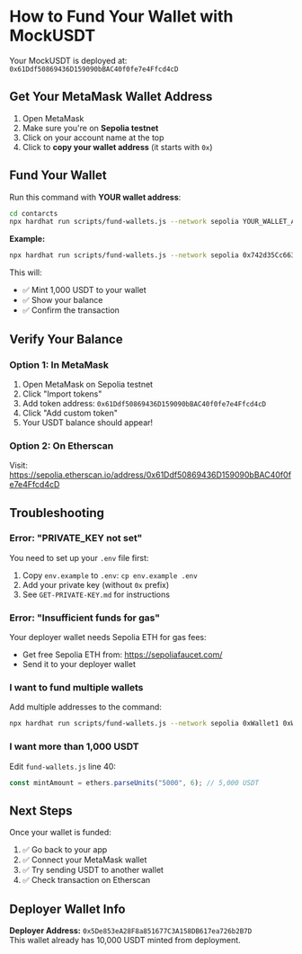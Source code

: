 # How to Fund Your Wallet with MockUSDT

Your MockUSDT is deployed at: `0x61Ddf50869436D159090bBAC40f0fe7e4Ffcd4cD`

## Get Your MetaMask Wallet Address

1. Open MetaMask
2. Make sure you're on **Sepolia testnet**
3. Click on your account name at the top
4. Click to **copy your wallet address** (it starts with `0x`)

## Fund Your Wallet

Run this command with **YOUR wallet address**:

```bash
cd contarcts
npx hardhat run scripts/fund-wallets.js --network sepolia YOUR_WALLET_ADDRESS_HERE
```

**Example:**
```bash
npx hardhat run scripts/fund-wallets.js --network sepolia 0x742d35Cc6634C0532925a3b844Bc9e7595f0bEb
```

This will:
- ✅ Mint 1,000 USDT to your wallet
- ✅ Show your balance
- ✅ Confirm the transaction

## Verify Your Balance

### Option 1: In MetaMask
1. Open MetaMask on Sepolia testnet
2. Click "Import tokens"
3. Add token address: `0x61Ddf50869436D159090bBAC40f0fe7e4Ffcd4cD`
4. Click "Add custom token"
5. Your USDT balance should appear!

### Option 2: On Etherscan
Visit: https://sepolia.etherscan.io/address/0x61Ddf50869436D159090bBAC40f0fe7e4Ffcd4cD

## Troubleshooting

### Error: "PRIVATE_KEY not set"
You need to set up your `.env` file first:
1. Copy `env.example` to `.env`: `cp env.example .env`
2. Add your private key (without `0x` prefix)
3. See `GET-PRIVATE-KEY.md` for instructions

### Error: "Insufficient funds for gas"
Your deployer wallet needs Sepolia ETH for gas fees:
- Get free Sepolia ETH from: https://sepoliafaucet.com/
- Send it to your deployer wallet

### I want to fund multiple wallets
Add multiple addresses to the command:
```bash
npx hardhat run scripts/fund-wallets.js --network sepolia 0xWallet1 0xWallet2 0xWallet3
```

### I want more than 1,000 USDT
Edit `fund-wallets.js` line 40:
```javascript
const mintAmount = ethers.parseUnits("5000", 6); // 5,000 USDT
```

## Next Steps

Once your wallet is funded:
1. ✅ Go back to your app
2. ✅ Connect your MetaMask wallet
3. ✅ Try sending USDT to another wallet
4. ✅ Check transaction on Etherscan

## Deployer Wallet Info

**Deployer Address:** `0x5De853eA28F8a851677C3A158DB617ea726b2B7D`  
This wallet already has 10,000 USDT minted from deployment.

